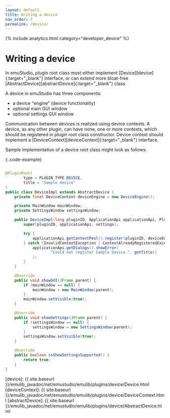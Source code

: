 ```yaml
---
layout: default
title: Writing a device
nav_order: 7
permalink: /device/
---
```


{% include analytics.html category="developer_device" %}

# Writing a device

In emuStudio, plugin root class must either implement [Device][device]{:target="_blank"} interface, or can extend more
bloat-free [AbstractDevice][abstractDevice]{:target="_blank"} class.

A device in emuStudio has three components:

- a device "engine" (device functionality)
- optional main GUI window
- optional settings GUI window

Communication between devices is realized using device contexts. A device, as any other plugin, can have none, one or
more contexts, which should be registered in plugin root class constructor. Device context should implement
a [DeviceContext][deviceContext]{:target="_blank"} interface.

Sample implementation of a device root class might look as follows:

{:.code-example}
```java

@PluginRoot(
        type = PLUGIN_TYPE.DEVICE,
        title = "Sample device"
)
public class DeviceImpl extends AbstractDevice {
    private final DeviceContext deviceEngine = new DeviceEngine();

    private MainWindow mainWindow;
    private SettingsWindow settingsWindow;

    public DeviceImpl(long pluginID, ApplicationApi applicationApi, PluginSettings settings) {
        super(pluginID, applicationApi, settings);

        try {
            applicationApi.getContextPool().register(pluginID, deviceEngine, DeviceContext.class);
        } catch (InvalidContextException | ContextAlreadyRegisteredException e) {
            applicationApi.getDialogs().showError(
                    "Could not register Sample Device.", getTitle()
            );
        }
    }

    @Override
    public void showGUI(JFrame parent) {
        if (mainWindow == null) {
            mainWindow = new MainWindow(parent);
        }
        mainWindow.setVisible(true);
    }

    @Override
    public void showSettings(JFrame parent) {
        if (settingsWindow == null) {
            settingsWindow = new SettingsWindow(parent);
        }
        settingsWindow.setVisible(true);
    }

    @Override
    public boolean isShowSettingsSupported() {
        return true;
    }
}
```

[device]: {{ site.baseurl }}/emulib_javadoc/net/emustudio/emulib/plugins/device/Device.html
[deviceContext]: {{ site.baseurl }}/emulib_javadoc/net/emustudio/emulib/plugins/device/DeviceContext.html
[abstractDevice]: {{ site.baseurl }}/emulib_javadoc/net/emustudio/emulib/plugins/device/AbstractDevice.html
